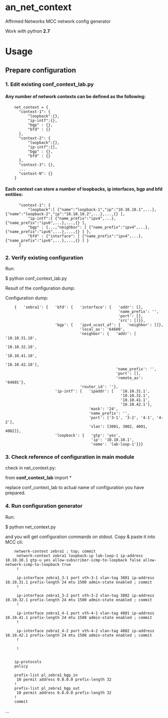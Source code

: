 # an_net_context
Affirmed Networks MCC network config generator

Work with python **2.7**

# Usage
## Prepare configuration

### 1. Edit existing conf_context_lab.py
#### Any number of network contexts can be defined as the following:

        net_context = {
          "context-1": {
              "loopback":{},
              "ip-intf":{},
              "bgp" : {},
              "bfd" : {}
          },
          "context-2": {
              "loopback":{},
              "ip-intf":{},
              "bgp" : {},
              "bfd" : {}
          },
          "context-3": {},
          ...
          "context-N": {}
        }

#### Each context can store a number of loopbacks, ip interfaces, bgp and bfd entities:
          "context-1": {
              "loopback":[ {"name":"loopback-1","ip":"10.10.10.1",...},{"name":"loopback-2","ip":"10.10.10.2",...},...,{} ],
              "ip-intf":[ {"name_prefix":"ipv4",...},{"name_prefix":"ipv6",...},...,{} ],
              "bgp" : {...,"neighbor": [ {"name_prefix":"ipv4",...}, {"name_prefix":"ipv6",...},...,{} ] },
              "bfd" : {"interface": [ {"name_prefix":"ipv4",...}, {"name_prefix":"ipv6",...},...,{} ] }
          }

### 2. Verify existing configuration
Run: 

$ python conf_context_lab.py

Result of the configuration dump:

Configuration dump:

        {   'zebra1': {   'bfd': {   'interface': {   'addr': [],
                                                      'name_prefix': '',
                                                      'port': [],
                                                      'src': []}},
                          'bgp': {   'ipv4_ucast_af': {   'neighbor': []},
                                     'local_as': '64600',
                                     'neighbor': {   'addr': [   '10.10.31.10',
                                                                 '10.10.32.10',
                                                                 '10.10.41.10',
                                                                 '10.10.42.10'],
                                                     'name_prefix': '',
                                                     'port': [],
                                                     'remote_as': '64601'},
                                     'router_id': ''},
                          'ip-intf': {   'ipaddr': [   '10.10.31.1',
                                                       '10.10.32.1',
                                                       '10.10.41.1',
                                                       '10.10.42.1'],
                                         'mask': '24',
                                         'name_prefix': '',
                                         'port': ['3-1', '3-2', '4-1', '4-2'],
                                         'vlan': [3001, 3002, 4001, 4002]},
                          'loopback': {   'gtp': 'yes',
                                          'ip': '10.10.10.1',
                                          'name': 'lab-loop-1'}}}

### 3. Check reference of configuration in main module
check in net_context.py:

from **conf_context_lab** import *

replace conf_context_lab to actual name of configuration you have prepared.


### 4. Run configuration generator
Run:

$ python net_context.py

and you will get configuration commands on stdout. Copy & paste it into MCC cli:

        network-context zebra1 ; top; commit
         network-context zebra1 loopback-ip lab-loop-1 ip-address 10.10.10.1 gtp-u yes allow-subscriber-icmp-to-loopback false allow-network-icmp-to-loopback true 
         !

         ip-interface zebra1_3-1 port vth-3-1 vlan-tag 3001 ip-address 10.10.31.1 prefix-length 24 mtu 1500 admin-state enabled ; commit 
         !

         ip-interface zebra1_3-2 port vth-3-2 vlan-tag 3002 ip-address 10.10.32.1 prefix-length 24 mtu 1500 admin-state enabled ; commit 
         !

         ip-interface zebra1_4-1 port vth-4-1 vlan-tag 4001 ip-address 10.10.41.1 prefix-length 24 mtu 1500 admin-state enabled ; commit 
         !

         ip-interface zebra1_4-2 port vth-4-2 vlan-tag 4002 ip-address 10.10.42.1 prefix-length 24 mtu 1500 admin-state enabled ; commit 
         !

         !


        ip-protocols
        policy

        prefix-list pl_zebra1_bgp_in
         10 permit address 0.0.0.0 prefix-length 32
        !
        prefix-list pl_zebra1_bgp_out
         10 permit address 0.0.0.0 prefix-length 32
        !
        commit
...


